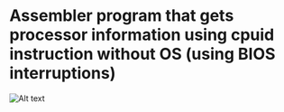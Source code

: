# Assembler program that gets processor information using cpuid instruction without OS (using BIOS interruptions)
![Alt text](https://media.discordapp.net/attachments/634421986076131368/1068081497258590298/FASMW_02Dwvo42me.png?width=730&height=576 "a title")
